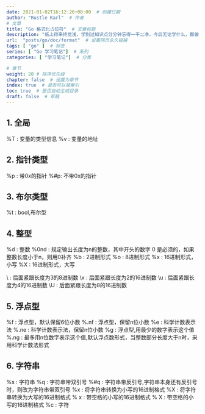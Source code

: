 ```yaml
---
date: 2021-01-02T16:12:26+08:00  # 创建日期
author: "Rustle Karl"  # 作者
# 文章
title: "Go 格式化占位符"  # 文章标题
description: "纸上得来终觉浅，学到过知识点分分钟忘得一干二净，今后无论学什么，都做好笔记吧。"
url:  "posts/go/doc/format"  # 设置网页永久链接
tags: [ "go" ]  # 标签
series: [ "Go 学习笔记"]  # 系列
categories: [ "学习笔记"]  # 分类

# 章节
weight: 20 # 排序优先级
chapter: false  # 设置为章节
index: true  # 是否可以被索引
toc: true  # 是否自动生成目录
draft: false  # 草稿
---
```


## 1. 全局

%T : 变量的类型信息
%v : 变量的地址

## 2. 指针类型

%p : 带0x的指针
%#p: 不带0x的指针

## 3. 布尔类型

%t : bool,布尔型

## 4. 整型

%d : 整数
%0nd : 规定输出长度为n的整数，其中开头的数字 0 是必须的，如果整数长度小于n，则用0补齐
%b : 2进制形式
%o : 8进制形式
%x : 16进制形式，小写
%X : 16进制形式，大写
 
\ : 后面紧跟长度为3的8进制数
\x : 后面紧跟长度为2的16进制数
\u : 后面紧跟长度为4的16进制数
\U : 后面紧跟长度为8的16进制数

## 5. 浮点型

%f : 浮点型，默认保留6位小数
%.nf : 浮点型，保留n位小数
%e : 科学计数表示法
%.ne : 科学计数表示法，保留n位小数
%g : 浮点型,用最少的数字表示这个值
%.ng : 最多用n位数字表示这个值,默认浮点数形式，当整数部分长度大于n时，采用科学计数法形式

## 6. 字符串

%s : 字符串
%q : 字符串带双引号
%#q : 字符串带反引号,字符串本身还有反引号时，则改为字符串带双引号
%x : 将字符串转换为小写的16进制格式
%X : 将字符串转换为大写的16进制格式
% x : 带空格的小写的16进制格式
% X : 带空格的小写的16进制格式
%c : 字符
